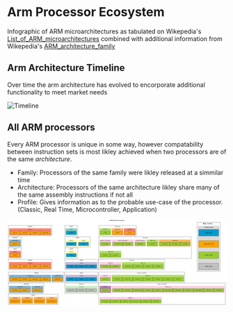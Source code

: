 # Arm Processor Ecosystem
Infographic of ARM microarchitectures as tabulated on Wikepedia's [List_of_ARM_microarchitectures](https://en.wikipedia.org/wiki/List_of_ARM_microarchitectures) combined with additional information from Wikepedia's [ARM_architecture_family](https://en.wikipedia.org/wiki/ARM_architecture_family)

## Arm Architecture Timeline
Over time the arm architecture has evolved to encorporate additional functionality to meet market needs

![Timeline](https://www.nextplatform.com/wp-content/uploads/2021/03/arm-vision-architecture-roadmap.jpg)

## All ARM processors
Every ARM processor is unique in some way, however compatability between instruction sets is most likley achieved when two processors are of the same _architecture_.
- Family: Processors of the same family were likley released at a simmilar time
- Architecture: Processors of the same architecture likley share many of the same assembly instructions if not all
- Profile: Gives information as to the probable use-case of the processor. (Classic, Real Time, Microcontroller, Application)

![ecosystem.svg](ecosystem.svg)

